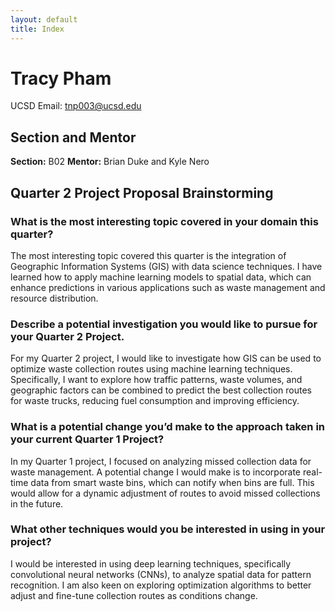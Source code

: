 ```yaml
---
layout: default
title: Index
---
```


# Tracy Pham

UCSD Email: tnp003@ucsd.edu

## Section and Mentor

**Section:** B02
**Mentor:** Brian Duke and Kyle Nero

## Quarter 2 Project Proposal Brainstorming

### **What is the most interesting topic covered in your domain this quarter?**

The most interesting topic covered this quarter is the integration of Geographic Information Systems (GIS) with data science techniques. I have learned how to apply machine learning models to spatial data, which can enhance predictions in various applications such as waste management and resource distribution.

### **Describe a potential investigation you would like to pursue for your Quarter 2 Project.**

For my Quarter 2 project, I would like to investigate how GIS can be used to optimize waste collection routes using machine learning techniques. Specifically, I want to explore how traffic patterns, waste volumes, and geographic factors can be combined to predict the best collection routes for waste trucks, reducing fuel consumption and improving efficiency.

### **What is a potential change you’d make to the approach taken in your current Quarter 1 Project?**

In my Quarter 1 project, I focused on analyzing missed collection data for waste management. A potential change I would make is to incorporate real-time data from smart waste bins, which can notify when bins are full. This would allow for a dynamic adjustment of routes to avoid missed collections in the future.

### **What other techniques would you be interested in using in your project?**

I would be interested in using deep learning techniques, specifically convolutional neural networks (CNNs), to analyze spatial data for pattern recognition. I am also keen on exploring optimization algorithms to better adjust and fine-tune collection routes as conditions change.

